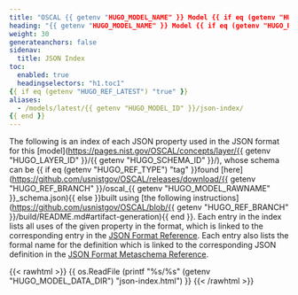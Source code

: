 ```yaml
---
title: "OSCAL {{ getenv "HUGO_MODEL_NAME" }} Model {{ if eq (getenv "HUGO_REF_VERSION") "develop" }}Development Snapshot{{ else }}v{{ getenv "HUGO_REF_VERSION" }}{{ end }} JSON Format Index"
heading: "{{ getenv "HUGO_MODEL_NAME" }} Model {{ if eq (getenv "HUGO_REF_VERSION") "develop" }}Development Snapshot{{ else }}v{{ getenv "HUGO_REF_VERSION" }}{{ end }} JSON Format Index"
weight: 30
generateanchors: false
sidenav:
  title: JSON Index
toc:
  enabled: true
  headingselectors: "h1.toc1"
{{ if eq (getenv "HUGO_REF_LATEST") "true" }}
aliases:
  - /models/latest/{{ getenv "HUGO_MODEL_ID" }}/json-index/
{{ end }}
---
```


The following is an index of each JSON property used in the JSON format for this [model](https://pages.nist.gov/OSCAL/concepts/layer/{{ getenv "HUGO_LAYER_ID" }}/{{ getenv "HUGO_SCHEMA_ID" }}/),
whose schema can be {{ if eq (getenv "HUGO_REF_TYPE") "tag" }}found [here](https://github.com/usnistgov/OSCAL/releases/download/{{ getenv "HUGO_REF_BRANCH" }}/oscal_{{ getenv "HUGO_MODEL_RAWNAME" }}_schema.json){{ else }}built using [the following instructions](https://github.com/usnistgov/OSCAL/blob/{{ getenv "HUGO_REF_BRANCH" }}/build/README.md#artifact-generation){{ end }}.
Each entry in the index lists all uses of the given property in the format, which is linked to the corresponding entry in the [JSON Format Reference](../json-reference/).
Each entry also lists the formal name for the definition which is linked to the corresponding JSON definition in the [JSON Format Metaschema Reference](../json-definitions/).

{{< rawhtml >}}
{{ os.ReadFile (printf "%s/%s" (getenv "HUGO_MODEL_DATA_DIR") "json-index.html") }}
{{< /rawhtml >}}